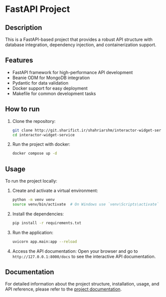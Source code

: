 # FastAPI Project

## Description
This is a FastAPI-based project that provides a robust API structure with database integration, dependency injection, and containerization support.

## Features
- FastAPI framework for high-performance API development
- Beanie ODM for MongoDB integration
- Pydantic for data validation
- Docker support for easy deployment
- Makefile for common development tasks

## How to run
1. Clone the repository:
   ```bash
   git clone http://git.sharifict.ir/shahriarshm/interactor-widget-service.git
   cd interactor-widget-service
   ```

2. Run the project with docker:
   ```bash
   docker compose up -d
   ```

## Usage
To run the project locally:
1. Create and activate a virtual environment:
   ```bash
   python -m venv venv
   source venv/bin/activate  # On Windows use `venv\Scripts\activate`
   ```

2. Install the dependencies:
   ```bash
   pip install -r requirements.txt
   ```

3. Run the application:
   ```bash
   uvicorn app.main:app --reload
   ```

4. Access the API documentation:
   Open your browser and go to `http://127.0.0.1:8000/docs` to see the interactive API documentation.

## Documentation
For detailed information about the project structure, installation, usage, and API reference, please refer to the [project documentation](docs/README.md).
